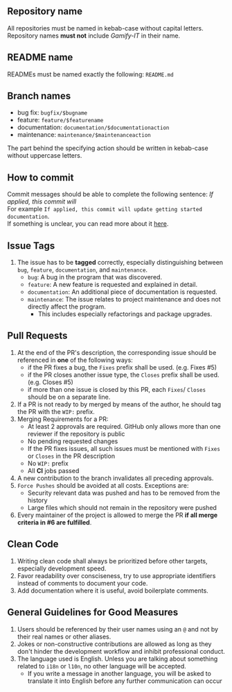 ## Repository name
All repositories must be named in kebab-case without capital letters.
Repository names **must not** include _Gamify-IT_ in their name.

## README name
READMEs must be named exactly the following: `README.md`

## Branch names
- bug fix: `bugfix/$bugname`
- feature: `feature/$featurename`
- documentation: `documentation/$documentationaction`
- maintenance: `maintenance/$maintenanceaction`

The part behind the specifying action should be written in kebab-case without uppercase letters.

## How to commit
Commit messages should be able to complete the following sentence: _If applied, this commit will_  
For example `If applied, this commit will update getting started documentation`.  
If something is unclear, you can read more about it [here](https://cbea.ms/git-commit/).  

## Issue Tags
1) The issue has to be **tagged** correctly, especially distinguishing between `bug`, `feature`, `documentation`, and `maintenance`.
    + `bug`: A bug in the program that was discovered.
    + `feature`: A new feature is requested and explained in detail.
    + `documentation`: An additional piece of documentation is requested.
    + `maintenance`: The issue relates to project maintenance and does not directly affect the program.
         + This includes especially refactorings and package upgrades.


## Pull Requests
1) At the end of the PR's description, the corresponding issue should be referenced in **one** of the following ways:
    + if the PR fixes a bug, the `Fixes` prefix shall be used. (e.g. Fixes #5)
    + if the PR closes another issue type, the `Closes` prefix shall be used. (e.g. Closes #5)
    + if more than one issue is closed by this PR, each `Fixes`/ `Closes` should be on a separate line.
1) If a PR is not ready to by merged by means of the author, he should tag the PR with the `WIP:` prefix.
1) Merging Requirements for a PR:
    + At least 2 approvals are required. GitHub only allows more than one reviewer if the repository is public 
    + No pending requested changes
    + If the PR fixes issues, all such issues must be mentioned with `Fixes` or `Closes` in the PR description
    + No `WIP:` prefix
    + All **CI** jobs passed
1) A new contribution to the branch invalidates all preceding approvals.
1) `Force Pushes` should be avoided at all costs. Exceptions are:
    + Security relevant data was pushed and has to be removed from the history
    + Large files which should not remain in the repository were pushed
1) Every maintainer of the project is allowed to merge the PR **if all merge criteria in #6 are fulfilled**.

## Clean Code

1) Writing clean code shall always be prioritized before other targets, especially development speed.
1) Favor readability over consciseness, try to use appropriate identifiers instead of comments to document your code.
1) Add documentation where it is useful, avoid boilerplate comments.

## General Guidelines for Good Measures

1) Users should be referenced by their user names using an `@` and not by their real names or other aliases.
1) Jokes or non-constructive contributions are allowed as long as they don't hinder the development workflow and inhibit professional conduct.
1) The language used is English. Unless you are talking about something related to `i18n` or `l10n`, no other language will be accepted.
    + If you write a message in another language, you will be asked to translate it into English before any further communication can occur
